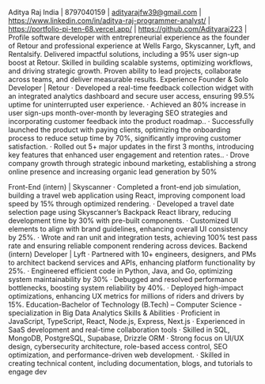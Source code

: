 Aditya Raj
India |  8797040159 | adityarajfw39@gmail.com | https://www.linkedin.com/in/aditya-raj-programmer-analyst/ |      https://portfolio-pi-ten-68.vercel.app/  |  https://github.com/Adityaraj223 | 
Profile
software developer with entrepreneurial experience as the founder of Retour and professional experience at Wells Fargo, Skyscanner, Lyft, and Rentalsify. Delivered impactful solutions, including a 95% user sign-up boost at Retour. Skilled in building scalable systems, optimizing workflows, and driving strategic growth. Proven ability to lead projects, collaborate across teams, and deliver measurable results.
Experience
 Founder & Solo Developer | Retour
·	Developed a real-time feedback collection widget with an integrated analytics dashboard and secure user access, ensuring 99.5% uptime for uninterrupted user experience.
·	  Achieved an 80% increase in user sign-ups month-over-month by leveraging SEO strategies and incorporating customer feedback into the product roadmap..
·	  Successfully launched the product with paying clients, optimizing the onboarding process to reduce setup time by 70%, significantly improving customer satisfaction.
·	  Rolled out 5+ major updates in the first 3 months, introducing key features that enhanced user engagement and retention rates..
·	Drove company growth through strategic inbound marketing, establishing a strong online presence and increasing organic lead generation by 50%

Front-End (intern) | Skyscanner 
·	Completed a front-end job simulation, building a travel web application using React, improving component load speed by 15% through optimized rendering.
·	Developed a travel date selection page using Skyscanner’s Backpack React library, reducing development time by 30% with pre-built components.
·	Customized UI elements to align with brand guidelines, enhancing overall UI consistency by 25%.
·	Wrote and ran unit and integration tests, achieving 100% test pass rate and ensuring reliable component rendering across devices.
Backend (intern) Developer  | Lyft 
·	  Partnered with 10+ engineers, designers, and PMs to architect backend services and APIs, enhancing platform functionality by 25%.
·	  Engineered efficient code in Python, Java, and Go, optimizing system maintainability by 30%
·	Debugged and resolved performance bottlenecks, boosting system reliability by 40%.
·	Deployed high-impact optimizations, enhancing UX metrics for millions of riders and drivers by 15%.
Education-Bachelor of Technology (B.Tech) – Computer Science - specialization in Big Data Analytics
Skills & Abilities 
·	  Proficient in JavaScript, TypeScript, React, Node.js, Express, Next.js
·	  Experienced in SaaS development and real-time collaboration tools
·	  Skilled in SQL, MongoDB, PostgreSQL, Supabase, Drizzle ORM 
	·	  Strong focus on UI/UX design, cybersecurity architecture, role-based access control, SEO optimization, and performance-driven web development.
·	Skilled in creating technical content, including documentation, blogs, and tutorials to engage dev 

